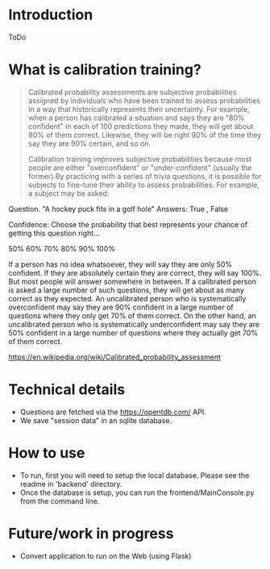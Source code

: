 # Introduction

ToDo

# What is calibration training?

> Calibrated probability assessments are subjective probabilities assigned by individuals who have been trained to assess probabilities in a way that historically represents their uncertainty. For example, when a person has calibrated a situation and says they are "80% confident" in each of 100 predictions they made, they will get about 80% of them correct. Likewise, they will be right 90% of the time they say they are 90% certain, and so on.
> 
> Calibration training improves subjective probabilities because most people are either "overconfident" or "under-confident" (usually the former).By practicing with a series of trivia questions, it is possible for subjects to fine-tune their ability to assess probabilities. For example, a subject may be asked:

Question. "A hockey puck fits in a golf hole"
Answers: True , False

Confidence: Choose the probability that best represents your chance of getting this question right...

50% 60% 70% 80% 90% 100%

If a person has no idea whatsoever, they will say they are only 50% confident. If they are absolutely certain they are correct, they will say 100%. But most people will answer somewhere in between. If a calibrated person is asked a large number of such questions, they will get about as many correct as they expected. An uncalibrated person who is systematically overconfident may say they are 90% confident in a large number of questions where they only get 70% of them correct. On the other hand, an uncalibrated person who is systematically underconfident may say they are 50% confident in a large number of questions where they actually get 70% of them correct.

https://en.wikipedia.org/wiki/Calibrated_probability_assessment

# Technical details

* Questions are fetched via the https://opentdb.com/ API. 
* We save "session data" in an sqlite database. 

# How to use

* To run, first you will need to setup the local database. Please see the readme in 'backend' directory.
* Once the database is setup, you can run the frontend/MainConsole.py from the command line. 

# Future/work in progress

* Convert application to run on the Web (using Flask)
